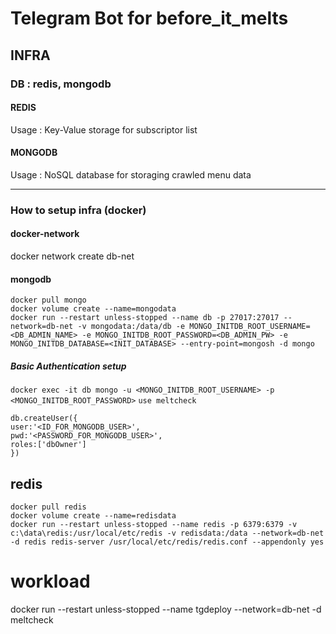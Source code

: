 # Telegram Bot for before_it_melts

## INFRA

### DB : redis, mongodb

#### REDIS

Usage : Key-Value storage for subscriptor list

#### MONGODB

Usage : NoSQL database for storaging crawled menu data

---

### How to setup infra (docker)

#### docker-network 

docker network create db-net

#### mongodb
``` shell
docker pull mongo
docker volume create --name=mongodata
docker run --restart unless-stopped --name db -p 27017:27017 --network=db-net -v mongodata:/data/db -e MONGO_INITDB_ROOT_USERNAME=<DB_ADMIN_NAME> -e MONGO_INITDB_ROOT_PASSWORD=<DB_ADMIN_PW> -e MONGO_INITDB_DATABASE=<INIT_DATABASE> --entry-point=mongosh -d mongo
```
##### Basic Authentication setup

`docker exec -it db mongo -u <MONGO_INITDB_ROOT_USERNAME> -p <MONGO_INITDB_ROOT_PASSWORD>`
`use meltcheck`

```
db.createUser({
user:'<ID_FOR_MONGODB_USER>',
pwd:'<PASSWORD_FOR_MONGODB_USER>',
roles:['dbOwner']
})
```
## redis 

```
docker pull redis 
docker volume create --name=redisdata
docker run --restart unless-stopped --name redis -p 6379:6379 -v c:\data\redis:/usr/local/etc/redis -v redisdata:/data --network=db-net -d redis redis-server /usr/local/etc/redis/redis.conf --appendonly yes
```

# workload

docker run --restart unless-stopped --name tgdeploy --network=db-net -d meltcheck
